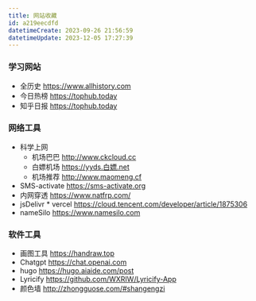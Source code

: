 ```yaml
---
title: 网站收藏
id: a219eecdfd
datetimeCreate: 2023-09-26 21:56:59
datetimeUpdate: 2023-12-05 17:27:39
---
```

### 学习网站
- 全历史 https://www.allhistory.com
- 今日热榜 https://tophub.today
- 知乎日报 https://tophub.today
### 网络工具
- 科学上网
	- 机场巴巴 http://www.ckcloud.cc
	- 白嫖机场 https://yyds.白嫖.net
	- 机场推荐 http://www.maomeng.cf 
- SMS-activate https://sms-activate.org
- 内网穿透 https://www.natfrp.com/
- jsDelivr * vercel https://cloud.tencent.com/developer/article/1875306
- nameSilo https://www.namesilo.com
### 软件工具
- 画图工具 https://handraw.top
- Chatgpt https://chat.openai.com
- hugo https://hugo.aiaide.com/post
- Lyricify https://github.com/WXRIW/Lyricify-App
- 颜色墙 http://zhongguose.com/#shangengzi



